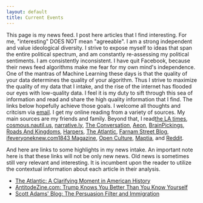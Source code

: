 ```yaml
---
layout: default
title: Current Events
---
```

This page is my news feed. I post here articles that I find interesting. For me, "interesting" DOES NOT mean "agreeable". I am a strong independent and value ideological diversity. I strive to expose myself to ideas that span the entire political spectrum, and am constantly re-assessing my political sentiments. I am consistently inconsistent. I have quit Facebook, because their news feed algorithms make me fear for my own mind's independence. One of the mantras of Machine Learning these days is that the quality of your data determines the quality of your algorithm. Thus I strive to maximize the quality of my data that I intake, and the rise of the internet has flooded our eyes with low-quality data. I feel it is my duty to sift through this sea of information and read and share the high quality information that I find. The links below hopefully achieve those goals. I welcome all thoughts and critcism via [email](mailto:adam.gross.email@gmail.com).
I get my online reading from a variety of sources. My main sources are my friends and family. Beyond that, I read[the LA times](http://www.latimes.com/sports/lakers/), [cosmous.nautil.us](http://cosmos.nautil.us/), [narrative.ly](http://narrative.ly/), [The Conversation](https://theconversation.com/us), [Aeon](https://aeon.co/), [BrainPickings](https://www.brainpickings.org/), [Roads And Kingdoms](http://roadsandkingdoms.com/), [Harpers](http://harpers.org/), [The Atlantic](https://www.theatlantic.com/), [Farnam Street Blog](https://www.farnamstreetblog.com/), [ifeveryoneknew.com](http://www.ifeveryoneknew.com/)[1843 Magazine](https://www.1843magazine.com/), [Open Culture](http://www.openculture.com/), [Maptia](https://maptia.com/), and [Reddit](https://www.reddit.com/r/news/).

And here are links to some highlights in my news intake. An important note here is that these links will not be only new news. Old news is sometimes still very relevant and interesting. It is incumbent upon the reader to utilize the contextual information about each article in their analysis.

*   [The Atlantic: A Clarifying Moment in American History](https://www.theatlantic.com/politics/archive/2017/01/a-clarifying-moment-in-american-history/514868)
*   [AntitodeZine.com: Trump Knows You Better Than You Know Yourself](https://antidotezine.com/2017/01/22/trump-knows-you/)
*   [Scott Adams' Blog: The Persuasion Filter and Immigration](http://blog.dilbert.com/post/156532225711/the-persuasion-filter-and-immigration)
